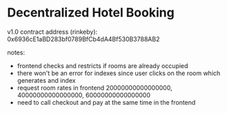 # Decentralized Hotel Booking

v1.0 contract address (rinkeby): 0x6936cE1aBD283bf0789BfCb4dA4Bf530B3788AB2

notes:
- frontend checks and restricts if rooms are already occupied
- there won't be an error for indexes since user clicks on the room which generates and index
- request room rates in frontend 20000000000000000, 40000000000000000, 60000000000000000
- need to call checkout and pay at the same time in the frontend
